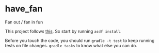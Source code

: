 # have_fan
Fan out / fan in fun

This project follows [this](https://gist.github.com/rubencaro/274e6c88434fd706002d54dd6b31c8fc). So start by running `asdf install`. 

Before you touch the code, you should run `gradle -t test` to keep running tests on file changes. `gradle tasks` to know what else you can do.
